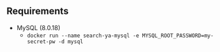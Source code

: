 ## Requirements
* MySQL (8.0.18)
    * `docker run --name search-ya-mysql -e MYSQL_ROOT_PASSWORD=my-secret-pw -d mysql`
